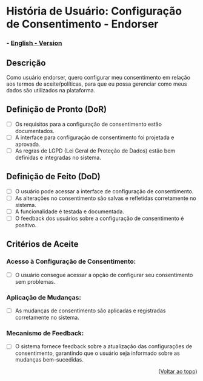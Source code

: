 # História de Usuário: Configuração de Consentimento - Endorser


### - [English - Version](https://github.com/quarks-team/Projeto-Integrador-SPCGrafeno/blob/main/Documents/userStorys/ENUs/ConfiguracaoConsentimentoEndorser.md)

## Descrição
Como usuário endorser, quero configurar meu consentimento em relação aos termos de aceite/políticas, para que eu possa gerenciar como meus dados são utilizados na plataforma.

## Definição de Pronto (DoR)
- [ ] Os requisitos para a configuração de consentimento estão documentados.
- [ ] A interface para configuração de consentimento foi projetada e aprovada.
- [ ] As regras de LGPD (Lei Geral de Proteção de Dados) estão bem definidas e integradas no sistema.

## Definição de Feito (DoD)
- [ ] O usuário pode acessar a interface de configuração de consentimento.
- [ ] As alterações no consentimento são salvas e refletidas corretamente no sistema.
- [ ] A funcionalidade é testada e documentada.
- [ ] O feedback dos usuários sobre a configuração de consentimento é positivo.

## Critérios de Aceite

### Acesso à Configuração de Consentimento:
- [ ] O usuário consegue acessar a opção de configurar seu consentimento sem problemas.

### Aplicação de Mudanças:
- [ ] As mudanças de consentimento são aplicadas e registradas corretamente no sistema.

### Mecanismo de Feedback:
- [ ] O sistema fornece feedback sobre a atualização das configurações de consentimento, garantindo que o usuário seja informado sobre as mudanças bem-sucedidas.

<p align="right">(<a href="#top">Voltar ao topo</a>)</p>
